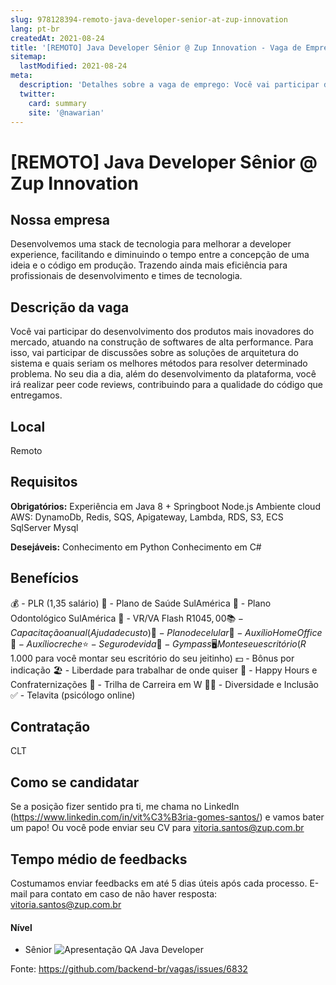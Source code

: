 ```yaml
---
slug: 978128394-remoto-java-developer-senior-at-zup-innovation
lang: pt-br
createdAt: 2021-08-24
title: '[REMOTO] Java Developer Sênior @ Zup Innovation - Vaga de Emprego'
sitemap:
  lastModified: 2021-08-24
meta:
  description: 'Detalhes sobre a vaga de emprego: Você vai participar do desenvolvimento dos produtos mais inovadores do mercado, atuando na construção de softwares de alta performance. Para isso, vai participar de discussões sobre as soluções de arquitetura do sistema e quais seriam os melhores métodos para resolver determinado problema. No seu dia a dia, além do desenvolvimento da plataforma, você irá realizar peer code reviews, contribuindo para a qualidade do código que entregamos.'
  twitter:
    card: summary
    site: '@nawarian'
---
```


# [REMOTO] Java Developer Sênior @ Zup Innovation

## Nossa empresa

Desenvolvemos uma stack de tecnologia para melhorar a developer experience, facilitando e diminuindo o tempo entre a concepção de uma ideia e o código em produção. Trazendo ainda mais eficiência para profissionais de desenvolvimento e times de tecnologia.

## Descrição da vaga

Você vai participar do desenvolvimento dos produtos mais inovadores do mercado, atuando na construção de softwares de alta performance. Para isso, vai participar de discussões sobre as soluções de arquitetura do sistema e quais seriam os melhores métodos para resolver determinado problema. No seu dia a dia, além do desenvolvimento da plataforma, você irá realizar peer code reviews, contribuindo para a qualidade do código que entregamos.

## Local

Remoto

## Requisitos

**Obrigatórios:**
Experiência em Java 8 + Springboot
Node.js
Ambiente cloud AWS: DynamoDb, Redis, SQS, Apigateway, Lambda, RDS, S3, ECS SqlServer Mysql

**Desejáveis:**
Conhecimento em Python
Conhecimento em C#

## Benefícios

💰 - PLR (1,35 salário)
💊 - Plano de Saúde SulAmérica
🦷 - Plano Odontológico SulAmérica
🍝 - VR/VA Flash R$1045,00
📚 - Capacitação anual (Ajuda de custo)
📱 - Plano de celular
🏡 - Auxílio Home Office
👶 - Auxílio creche
⭐ - Seguro de vida
💪 - Gympass
🖥️ Monte seu escritório (R$ 1.000 para você montar seu escritório do seu jeitinho)
💵 - Bônus por indicação
🏖️ - Liberdade para trabalhar de onde quiser
🍻 - Happy Hours e Confraternizações
🔀 - Trilha de Carreira em W
👨‍🦽 - Diversidade e Inclusão
✅ - Telavita (psicólogo online)


## Contratação

CLT

## Como se candidatar

Se a posição fizer sentido pra ti, me chama no LinkedIn (https://www.linkedin.com/in/vit%C3%B3ria-gomes-santos/) e vamos bater um papo! Ou você pode enviar seu CV para vitoria.santos@zup.com.br

## Tempo médio de feedbacks

Costumamos enviar feedbacks em até 5 dias úteis após cada processo.
E-mail para contato em caso de não haver resposta: vitoria.santos@zup.com.br

#### Nível
- Sênior
![Apresentação QA Java Developer](https://user-images.githubusercontent.com/70250442/130629593-57e59893-1444-4eba-9de5-8b3ee52e2f9e.jpg)





Fonte: https://github.com/backend-br/vagas/issues/6832